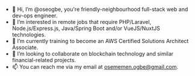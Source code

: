- 👋 Hi, I’m @oseogbe, you're friendly-neighbourhood full-stack web and dev-ops engineer.
- 👀 I’m interested in remote jobs that require PHP/Laravel, Node.js/Express.js, Java/Spring Boot and/or VueJS/NuxtJS technologies.
- 🌱 I’m currently training to become an AWS Certified Solutions Architect Associate.
- 💞️ I’m looking to collaborate on blockchain technology and similar financial-related projects.
- 📫 You can reach me via my email at osememen.ogbe@gmail.com.

<!---
oseogbe/oseogbe is a ✨ special ✨ repository because its `README.md` (this file) appears on your GitHub profile.
You can click the Preview link to take a look at your changes.
--->
